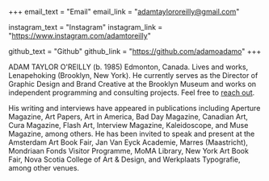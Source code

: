 +++
email_text = "Email"
email_link = "adamtaylororeilly@gmail.com"

instagram_text = "Instagram"
instagram_link = "https://www.instagram.com/adamtoreilly"

github_text = "Github"
github_link = "https://github.com/adamoadamo"
+++

ADAM TAYLOR O'REILLY (b. 1985) Edmonton, Canada. Lives and works, Lenapehoking (Brooklyn, New York). He currently serves as the Director of Graphic Design and Brand Creative at the Brooklyn Museum and works on independent programming and consulting projects. Feel free to [reach out](mailto:adamtaylororeilly@gmail.com).

His writing and interviews have appeared in publications including Aperture Magazine, Art Papers, Art in America, Bad Day Magazine, Canadian Art, Cura Magazine, Flash Art, Interview Magazine, Kaleidoscope, and Muse Magazine, among others. He has been invited to speak and present at the Amsterdam Art Book Fair, Jan Van Eyck Academie, Marres (Maastricht), Mondriaan Fonds Visitor Programme, MoMA Library, New York Art Book Fair, Nova Scotia College of Art & Design, and Werkplaats Typografie, among other venues.